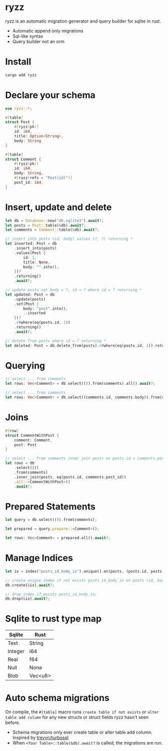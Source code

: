 # ryzz

ryzz is an automatic migration generator and query builder for sqlite in rust.

- Automatic append only migrations
- Sql-like syntax
- Query builder not an orm

# Install

```sh
cargo add ryzz
```

# Declare your schema

```rust
use ryzz::*;

#[table]
struct Post {
    #[ryzz(pk)]
    id: i64,
    title: Option<String>,
    body: String
}

#[table]
struct Comment {
    #[ryzz(pk)]
    id: i64,
    body: String,
    #[ryzz(refs = "Post(id)")]
    post_id: i64,
}
```

# Insert, update and delete

```rust
let db = Database::new("db.sqlite3").await?;
let posts = Post::table(&db).await?;
let comments = Comment::table(&db).await?;

// insert into posts (id, body) values (?, ?) returning *
let inserted: Post = db
    .insert_into(posts)
    .values(Post {
        id: 1,
        title: None,
        body: "".into(),
    })?
    .returning()
    .await?;

// update posts set body = ?, id = ? where id = ? returning *
let updated: Post = db
    .update(posts)
    .set(Post {
        body: "post".into(),
        ..inserted
    })?
    .r#where(eq(posts.id, 1))
    .returning()
    .await?;

// delete from posts where id = ? returning *
let deleted: Post = db.delete_from(posts).r#where(eq(posts.id, 1)).returning().await?;
```

# Querying

```rust
// select ... from comments
let rows: Vec<Comment> = db.select(()).from(comments).all().await?;

// select ... from comments
let rows: Vec<Comment> = db.select((comments.id, comments.body)).from(comments).all().await?;
```

# Joins

```rust
#[row]
struct CommentWithPost {
    comment: Comment,
    post: Post
}

// select ... from comments inner join posts on posts.id = comments.post_id
let rows = db
    .select(())
    .from(comments)
    .inner_join(posts, eq(posts.id, comments.post_id))
    .all::<CommentWithPost>()
    .await?;
```

# Prepared Statements

```rust
let query = db.select(()).from(comments);

let prepared = query.prepare::<Comment>();

let rows: Vec<Comment> = prepared.all().await?;
```

# Manage Indices

```rust
let ix = index("posts_id_body_ix").unique().on(posts, (posts.id, posts.body));

// create unique index if not exists posts_id_body_ix on posts (id, body);
db.create(&ix).await?;

// drop index if exists posts_id_body_ix;
db.drop(&ix).await?;
```

# Sqlite to rust type map

| Sqlite | Rust |
| ------------- | ------------- |
| Text | String |
| Integer | i64 |
| Real | f64 |
| Null | None |
| Blob | Vec&lt;u8&gt; |

# Auto schema migrations

On compile, the `#[table]` macro runs `create table if not exists` or `alter table add column` for any new structs or struct fields ryzz hasn't seen before.

- Schema migrations only ever create table or alter table add column. Inspired by [trevyn/turbosql](https://github.com/trevyn/turbosql)
- When `<Your Table>::table(&db).await?` is called, the migrations are run.

